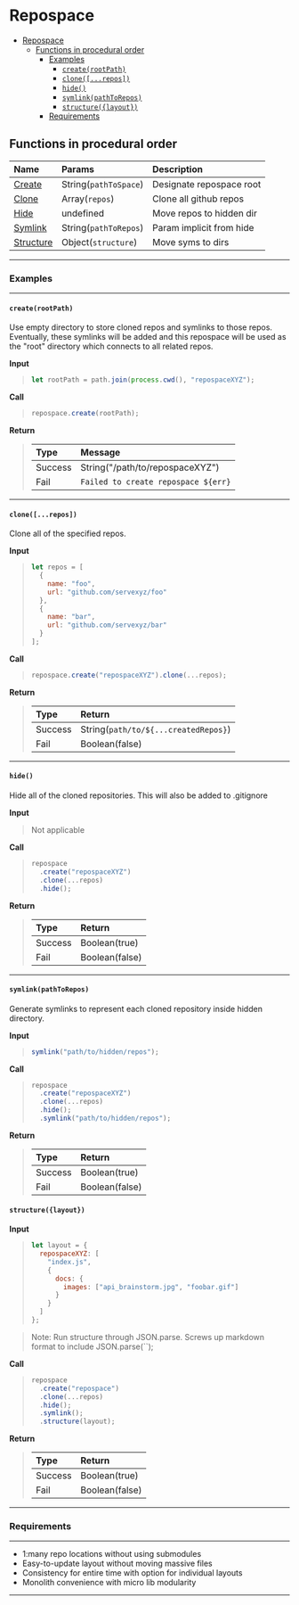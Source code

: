 # Repospace

<!-- TOC START min:1 max:5 link:true update:true -->

* [Repospace](#repospace)
  * [Functions in procedural order](#functions-in-procedural-order)
    * [Examples](#examples)
      * [`create(rootPath)`](#createrootpath)
      * [`clone([...repos])`](#clonerepos)
      * [`hide()`](#hide)
      * [`symlink(pathToRepos)`](#symlinkpathtorepos)
      * [`structure({layout})`](#structurelayout)
    * [Requirements](#requirements)

<!-- TOC END -->

## Functions in procedural order

| Name                      | Params                | Description              |
| :------------------------ | :-------------------- | :----------------------- |
| [Create](#createrootpath) | String(`pathToSpace`) | Designate repospace root |
| [Clone](#clone)           | Array(`repos`)        | Clone all github repos   |
| [Hide](#hide)             | undefined             | Move repos to hidden dir |
| [Symlink](#symlink)       | String(`pathToRepos`) | Param implicit from hide |
| [Structure](#structure)   | Object(`structure`)   | Move syms to dirs        |

---

### Examples

---

#### `create(rootPath)`

Use empty directory to store cloned repos and symlinks to those repos. Eventually, these symlinks will be added and this repospace will be used as the "root" directory which connects to all related repos.

**Input**

> ```js
> let rootPath = path.join(process.cwd(), "repospaceXYZ");
> ```

**Call**

> ```js
> repospace.create(rootPath);
> ```

**Return**

> | Type    | Message                             |
> | :------ | :---------------------------------- |
> | Success | String("/path/to/repospaceXYZ")     |
> | Fail    | `Failed to create repospace ${err}` |

---

#### `clone([...repos])`

Clone all of the specified repos.

**Input**

> ```js
> let repos = [
>   {
>     name: "foo",
>     url: "github.com/servexyz/foo"
>   },
>   {
>     name: "bar",
>     url: "github.com/servexyz/bar"
>   }
> ];
> ```

**Call**

> ```js
> repospace.create("repospaceXYZ").clone(...repos);
> ```

**Return**

> | Type    | Return                               |
> | :------ | :----------------------------------- |
> | Success | String(`path/to/${...createdRepos}`) |
> | Fail    | Boolean(false)                       |

---

#### `hide()`

Hide all of the cloned repositories. This will also be added to .gitignore

**Input**

> Not applicable

**Call**

> ```js
> repospace
>   .create("repospaceXYZ")
>   .clone(...repos)
>   .hide();
> ```

**Return**

> | Type    | Return         |
> | :------ | :------------- |
> | Success | Boolean(true)  |
> | Fail    | Boolean(false) |

---

#### `symlink(pathToRepos)`

Generate symlinks to represent each cloned repository inside hidden directory.

**Input**

> ```js
> symlink("path/to/hidden/repos");
> ```

**Call**

> ```js
> repospace
>   .create("repospaceXYZ")
>   .clone(...repos)
>   .hide();
>   .symlink("path/to/hidden/repos");
> ```

**Return**

> | Type    | Return         |
> | :------ | :------------- |
> | Success | Boolean(true)  |
> | Fail    | Boolean(false) |

#### `structure({layout})`

**Input**

> ```js
> let layout = {
>   repospaceXYZ: [
>     "index.js",
>     {
>       docs: {
>         images: ["api_brainstorm.jpg", "foobar.gif"]
>       }
>     }
>   ]
> };
> ```

> Note: Run structure through JSON.parse. Screws up markdown format to include JSON.parse(``);

**Call**

> ```js
> repospace
>   .create("repospace")
>   .clone(...repos)
>   .hide();
>   .symlink();
>   .structure(layout);
> ```

**Return**

> | Type    | Return         |
> | :------ | :------------- |
> | Success | Boolean(true)  |
> | Fail    | Boolean(false) |

---

### Requirements

---

* 1:many repo locations without using submodules
* Easy-to-update layout without moving massive files
* Consistency for entire time with option for individual layouts
* Monolith convenience with micro lib modularity

---
